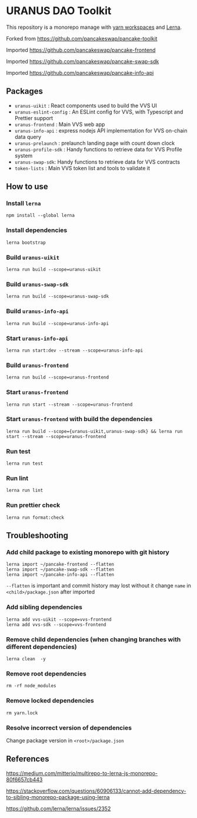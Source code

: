 # URANUS DAO Toolkit

This repository is a monorepo manage with [yarn workspaces](https://classic.yarnpkg.com/en/docs/workspaces/) and [Lerna](https://lerna.js.org/). 

Forked from https://github.com/pancakeswap/pancake-toolkit

Imported https://github.com/pancakeswap/pancake-frontend

Imported https://github.com/pancakeswap/pancake-swap-sdk

Imported https://github.com/pancakeswap/pancake-info-api

## Packages

- `uranus-uikit` : React components used to build the VVS UI
- `uranus-eslint-config` : An ESLint config for VVS, with Typescript and Prettier support
- `uranus-frontend` : Main VVS web app
- `uranus-info-api` : express nodejs API implementation for VVS on-chain data query
- `uranus-prelaunch` : prelaunch landing page with count down clock
- `uranus-profile-sdk` : Handy functions to retrieve data for VVS Profile system
- `uranus-swap-sdk`: Handy functions to retrieve data for VVS contracts
- `token-lists` : Main VVS token list and tools to validate it

## How to use

### Install `lerna`

```
npm install --global lerna
```

### Install dependencies

```
lerna bootstrap
```

### Build `uranus-uikit`

```
lerna run build --scope=uranus-uikit
```

### Build `uranus-swap-sdk`

```
lerna run build --scope=uranus-swap-sdk
```
### Build `uranus-info-api`

```
lerna run build --scope=uranus-info-api
```

### Start `uranus-info-api`

```
lerna run start:dev --stream --scope=uranus-info-api
```

### Build `uranus-frontend`

```
lerna run build --scope=uranus-frontend
```

### Start `uranus-frontend`

```
lerna run start --stream --scope=uranus-frontend
```

### Start `uranus-frontend` with build the dependencies

```
lerna run build --scope={uranus-uikit,uranus-swap-sdk} && lerna run start --stream --scope=uranus-frontend
```

### Run test

```
lerna run test
```

### Run lint

```
lerna run lint
```

### Run prettier check
```
lerna run format:check
```

## Troubleshooting

### Add child package to existing monorepo with git history

```
lerna import ~/pancake-frontend --flatten
lerna import ~/pancake-swap-sdk --flatten
lerna import ~/pancake-info-api --flatten
```

`--flatten` is important and commit history may lost without it
change `name` in `<child>/package.json` after imported

### Add sibling dependencies

```
lerna add vvs-uikit --scope=vvs-frontend
lerna add vvs-sdk --scope=vvs-frontend
```

### Remove child dependencies (when changing branches with different dependencies)

```
lerna clean  -y
```

### Remove root dependencies

```
rm -rf node_modules
```

### Remove locked dependencies

```
rm yarn.lock
```

### Resolve incorrect version of dependencies

Change package version in `<root>/package.json`

## References

https://medium.com/mitterio/multirepo-to-lerna-js-monorepo-80f6657cb443

https://stackoverflow.com/questions/60906133/cannot-add-dependency-to-sibling-monorepo-package-using-lerna

https://github.com/lerna/lerna/issues/2352
